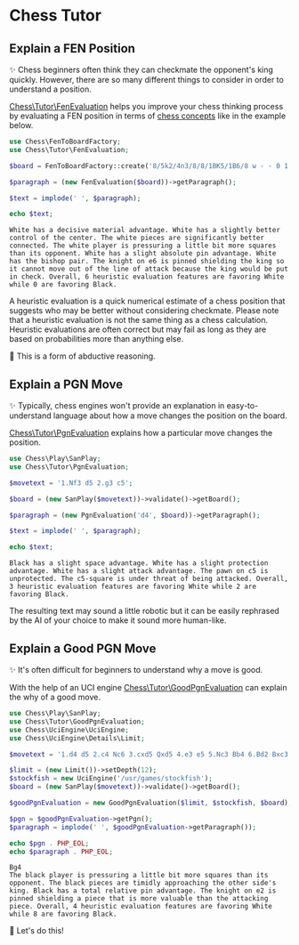 # Chess Tutor

## Explain a FEN Position

✨ Chess beginners often think they can checkmate the opponent's king quickly. However, there are so many different things to consider in order to understand a position.

[Chess\Tutor\FenEvaluation](https://github.com/chesslablab/php-chess/blob/main/tests/unit/Tutor/FenEvaluationTest.php) helps you improve your chess thinking process by evaluating a FEN position in terms of [chess concepts](https://chesslablab.github.io/php-chess/heuristics/) like in the example below.

```php
use Chess\FenToBoardFactory;
use Chess\Tutor\FenEvaluation;

$board = FenToBoardFactory::create('8/5k2/4n3/8/8/1BK5/1B6/8 w - - 0 1');

$paragraph = (new FenEvaluation($board))->getParagraph();

$text = implode(' ', $paragraph);

echo $text;
```

```text
White has a decisive material advantage. White has a slightly better control of the center. The white pieces are significantly better connected. The white player is pressuring a little bit more squares than its opponent. White has a slight absolute pin advantage. White has the bishop pair. The knight on e6 is pinned shielding the king so it cannot move out of the line of attack because the king would be put in check. Overall, 6 heuristic evaluation features are favoring White while 0 are favoring Black.
```

A heuristic evaluation is a quick numerical estimate of a chess position that suggests who may be better without considering checkmate. Please note that a heuristic evaluation is not the same thing as a chess calculation. Heuristic evaluations are often correct but may fail as long as they are based on probabilities more than anything else.

🎉 This is a form of abductive reasoning.

## Explain a PGN Move

✨ Typically, chess engines won't provide an explanation in easy-to-understand language about how a move changes the position on the board.

[Chess\Tutor\PgnEvaluation](https://github.com/chesslablab/php-chess/blob/main/tests/unit/Tutor/PgnEvaluationTest.php) explains how a particular move changes the position.

```php
use Chess\Play\SanPlay;
use Chess\Tutor\PgnEvaluation;

$movetext = '1.Nf3 d5 2.g3 c5';

$board = (new SanPlay($movetext))->validate()->getBoard();

$paragraph = (new PgnEvaluation('d4', $board))->getParagraph();

$text = implode(' ', $paragraph);

echo $text;
```

```text
Black has a slight space advantage. White has a slight protection advantage. White has a slight attack advantage. The pawn on c5 is unprotected. The c5-square is under threat of being attacked. Overall, 3 heuristic evaluation features are favoring White while 2 are favoring Black.
```

The resulting text may sound a little robotic but it can be easily rephrased by the AI of your choice to make it sound more human-like.

## Explain a Good PGN Move

✨ It's often difficult for beginners to understand why a move is good.

With the help of an UCI engine [Chess\Tutor\GoodPgnEvaluation](https://github.com/chesslablab/php-chess/blob/main/tests/unit/Tutor/GoodPgnEvaluationTest.php) can explain the why of a good move.

```php
use Chess\Play\SanPlay;
use Chess\Tutor\GoodPgnEvaluation;
use Chess\UciEngine\UciEngine;
use Chess\UciEngine\Details\Limit;

$movetext = '1.d4 d5 2.c4 Nc6 3.cxd5 Qxd5 4.e3 e5 5.Nc3 Bb4 6.Bd2 Bxc3 7.Bxc3 exd4 8.Ne2';

$limit = (new Limit())->setDepth(12);
$stockfish = new UciEngine('/usr/games/stockfish');
$board = (new SanPlay($movetext))->validate()->getBoard();

$goodPgnEvaluation = new GoodPgnEvaluation($limit, $stockfish, $board);

$pgn = $goodPgnEvaluation->getPgn();
$paragraph = implode(' ', $goodPgnEvaluation->getParagraph());

echo $pgn . PHP_EOL;
echo $paragraph . PHP_EOL;
```

```text
Bg4
The black player is pressuring a little bit more squares than its opponent. The black pieces are timidly approaching the other side's king. Black has a total relative pin advantage. The knight on e2 is pinned shielding a piece that is more valuable than the attacking piece. Overall, 4 heuristic evaluation features are favoring White while 8 are favoring Black.
```

🎉 Let's do this!
